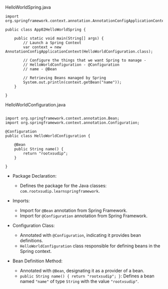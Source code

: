 HelloWorldSpring.java
```
import org.springframework.context.annotation.AnnotationConfigApplicationContext;

public class App02HelloWorldSpring {

	public static void main(String[] args) {
		// Launch a Spring Context
		var context = new AnnotationConfigApplicationContext(HelloWorldConfiguration.class);
		
		// Configure the things that we want Spring to manage - 
		// HelloWorldConfiguration - @Configuration
		// name - @Bean
		
		// Retrieving Beans managed by Spring	
		System.out.println(context.getBean("name"));
	}

}
```

HelloWorldConfiguration.java
```

import org.springframework.context.annotation.Bean;
import org.springframework.context.annotation.Configuration;

@Configuration
public class HelloWorldConfiguration {
	
	@Bean
	public String name() {
		return "rootxsudip";
	}
	
}

```

- Package Declaration:
  - Defines the package for the Java classes: `com.rootxsudip.learnspringframework`.

- Imports:
  - Import for `@Bean` annotation from Spring Framework.
  - Import for `@Configuration` annotation from Spring Framework.

- Configuration Class:
  - Annotated with `@Configuration`, indicating it provides bean definitions.
  - `HelloWorldConfiguration` class responsible for defining beans in the Spring context.

- Bean Definition Method:
  - Annotated with `@Bean`, designating it as a provider of a bean.
  - `public String name() { return "rootxsudip"; }`: Defines a bean named `"name"` of type `String` with the value `"rootxsudip"`.
